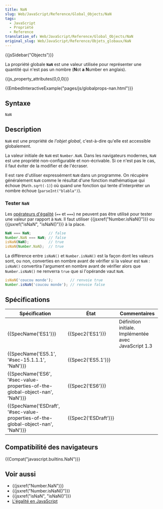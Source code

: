 ```yaml
---
title: NaN
slug: Web/JavaScript/Reference/Global_Objects/NaN
tags:
  - JavaScript
  - Propriété
  - Reference
translation_of: Web/JavaScript/Reference/Global_Objects/NaN
original_slug: Web/JavaScript/Reference/Objets_globaux/NaN
---
```

{{jsSidebar("Objects")}}

La propriété globale **`NaN`** est une valeur utilisée pour représenter une quantité qui n'est pas un nombre (**N**ot **a** **N**umber en anglais).

{{js_property_attributes(0,0,0)}}

{{EmbedInteractiveExample("pages/js/globalprops-nan.html")}}

## Syntaxe

    NaN

## Description

`NaN` est une propriété de _l'objet global_, c'est-à-dire qu'elle est accessible globalement.

La valeur initiale de `NaN` est `Number.NaN`. Dans les navigateurs modernes, `NaN` est une propriété non-configurable et non-écrivable. Si ce n'est pas le cas, il faut éviter de la modifier et de l'écraser.

Il est rare d'utiliser expressément `NaN` dans un programme. On récupère généralement `NaN` comme le résultat d'une fonction mathématique qui échoue (`Math.sqrt(-1)`) où quand une fonction qui tente d'interpréter un nombre échoue (`parseInt("blabla")`).

### Tester `NaN`

Les [opérateurs d'égalité](/fr/docs/Web/JavaScript/Les_diff%C3%A9rents_tests_d_%C3%A9galit%C3%A9_comment_les_utiliser) (`==` et `===`) ne peuvent pas être utilisé pour tester une valeur par rapport à `NaN`. Il faut utiliser {{jsxref("Number.isNaN()")}} ou {{jsxref("isNaN", "isNaN()")}} à la place.

```js
NaN === NaN;        // false
Number.NaN === NaN; // false
isNaN(NaN);         // true
isNaN(Number.NaN);  // true
```

La différence entre `isNaN()` et `Number.isNaN()` est la façon dont les valeurs sont, ou non, converties en nombre avant de vérifier si la valeur est `NaN` : `isNaN()` convertira l'argument en nombre avant de vérifier alors que `Number.isNaN()` ne renverra `true` que si l'opérande vaut `NaN`.

```js
isNaN('coucou monde');        // renvoie true
Number.isNaN('coucou monde'); // renvoie false
```

## Spécifications

| Spécification                                                                                                | État                         | Commentaires                                         |
| ------------------------------------------------------------------------------------------------------------ | ---------------------------- | ---------------------------------------------------- |
| {{SpecName('ES1')}}                                                                                     | {{Spec2('ES1')}}         | Définition initiale. Implémentée avec JavaScript 1.3 |
| {{SpecName('ES5.1', '#sec-15.1.1.1', 'NaN')}}                                                 | {{Spec2('ES5.1')}}     |                                                      |
| {{SpecName('ES6', '#sec-value-properties-of-the-global-object-nan', 'NaN')}}         | {{Spec2('ES6')}}         |                                                      |
| {{SpecName('ESDraft', '#sec-value-properties-of-the-global-object-nan', 'NaN')}} | {{Spec2('ESDraft')}} |                                                      |

## Compatibilité des navigateurs

{{Compat("javascript.builtins.NaN")}}

## Voir aussi

- {{jsxref("Number.NaN")}}
- {{jsxref("Number.isNaN()")}}
- {{jsxref("isNaN", "isNaN()")}}
- [L'égalité en JavaScript](/fr/docs/Web/JavaScript/Guide/%C3%89galit%C3%A9_en_JavaScript)

